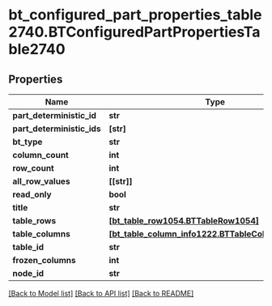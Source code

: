 # bt_configured_part_properties_table2740.BTConfiguredPartPropertiesTable2740

## Properties
Name | Type | Description | Notes
------------ | ------------- | ------------- | -------------
**part_deterministic_id** | **str** |  | [optional] 
**part_deterministic_ids** | **[str]** |  | [optional] 
**bt_type** | **str** |  | [optional] 
**column_count** | **int** |  | [optional] 
**row_count** | **int** |  | [optional] 
**all_row_values** | **[[str]]** |  | [optional] 
**read_only** | **bool** |  | [optional] 
**title** | **str** |  | [optional] 
**table_rows** | [**[bt_table_row1054.BTTableRow1054]**](BTTableRow1054.md) |  | [optional] 
**table_columns** | [**[bt_table_column_info1222.BTTableColumnInfo1222]**](BTTableColumnInfo1222.md) |  | [optional] 
**table_id** | **str** |  | [optional] 
**frozen_columns** | **int** |  | [optional] 
**node_id** | **str** |  | [optional] 

[[Back to Model list]](../README.md#documentation-for-models) [[Back to API list]](../README.md#documentation-for-api-endpoints) [[Back to README]](../README.md)


